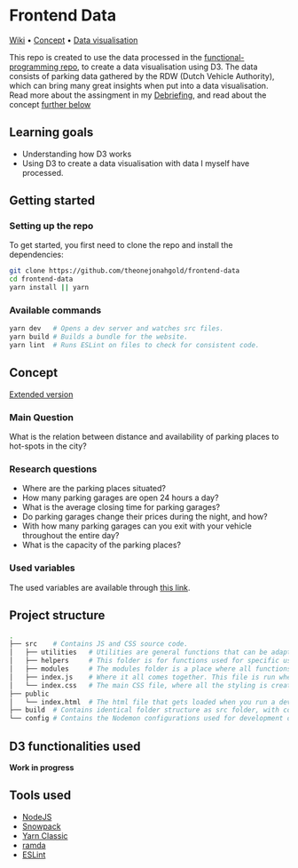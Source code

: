 # Frontend Data

[Wiki](https://github.com/theonejonahgold/frontend-data/wiki) • [Concept](#concept) • [Data visualisation](https://frontend-data.jonahmeijers.nl)

This repo is created to use the data processed in the [functional-programming repo](https://github.com/theonejonahgold/functional-programming), to create a data visualisation using D3. The data consists of parking data gathered by the RDW (Dutch Vehicle Authority), which can bring many great insights when put into a data visualisation. Read more about the assingment in my [Debriefing](https://github.com/theonejonahgold/functional-programming/wiki/Debriefing-🐒), and read about the concept [further below](#concept)

## Learning goals

- Understanding how D3 works
- Using D3 to create a data visualisation with data I myself have processed.

## Getting started

### Setting up the repo

To get started, you first need to clone the repo and install the dependencies:

```bash
git clone https://github.com/theonejonahgold/frontend-data
cd frontend-data
yarn install || yarn
```

### Available commands

```bash
yarn dev   # Opens a dev server and watches src files.
yarn build # Builds a bundle for the website.
yarn lint  # Runs ESLint on files to check for consistent code.
```

## Concept

[Extended version](https://github.com/theonejonahgold/functional-programming/wiki/Concept-🦧)

### Main Question

What is the relation between distance and availability of parking places to hot-spots in the city?

### Research questions

- Where are the parking places situated?
- How many parking garages are open 24 hours a day?
- What is the average closing time for parking garages?
- Do parking garages change their prices during the night, and how?
- With how many parking garages can you exit with your vehicle throughout the entire day?
- What is the capacity of the parking places?

### Used variables

The used variables are available through [this link](https://github.com/theonejonahgold/functional-programming/wiki/Concept-🦧#gebruikte-variabelen).

## Project structure

```bash
.
├── src    # Contains JS and CSS source code.
│   ├── utilities   # Utilities are general functions that can be adapted to certain use cases. They are divided into files named after the type they manipulate.
│   ├── helpers     # This folder is for functions used for specific use cases like language parsing.
│   ├── modules     # The modules folder is a place where all functions compositions are written.
│   ├── index.js    # Where it all comes together. This file is run when compiled to JS code.
│   └── index.css   # The main CSS file, where all the styling is created using TailwindCSS.
├── public
│   └── index.html  # The html file that gets loaded when you run a dev server or run start a production build.
├── build  # Contains identical folder structure as src folder, with compiled JS code, node modules compiled to web modules.
└── config # Contains the Nodemon configurations used for development of this project.
```

## D3 functionalities used

**Work in progress**


## Tools used

- [NodeJS](https://nodejs.org/en/)
- [Snowpack](https://snowpack.dev)
- [Yarn Classic](https://classic.yarnpkg.com/lang/en/)
- [ramda](https://github.com/ramda/ramda)
- [ESLint](https://eslint.org)
